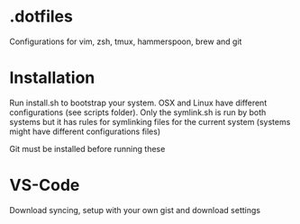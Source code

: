 # .dotfiles
Configurations for vim, zsh, tmux, hammerspoon, brew and git

# Installation

Run install.sh to bootstrap your system. 
OSX and Linux have different configurations (see scripts folder).
Only the symlink.sh is run by both systems but 
it has rules for symlinking files for the current system 
(systems might have different configurations files)

Git must be installed before running these

# VS-Code

Download syncing, setup with your own gist and download settings